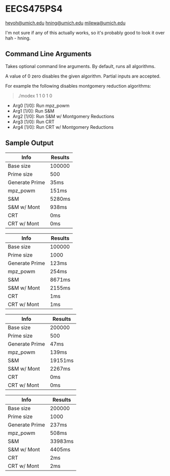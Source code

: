 EECS475PS4
==========

heyoh@umich.edu
hning@umich.edu
milewa@umich.edu

I'm not sure if any of this actually works, so it's probably good to look it over hah - hning.

Command Line Arguments
-------------
Takes optional command line arguments. By default, runs all algorithms.

A value of 0 zero disables the given algorithm. Partial inputs are accepted. 

For example the following disables montgomery reduction algorithms:
> ./modex 1 1 0 1 0

* Arg0 [1/0]: Run mpz_powm
* Arg1 [1/0]: Run S&M
* Arg2 [1/0]: Run S&M w/ Montgomery Reductions
* Arg3 [1/0]: Run CRT 
* Arg4 [1/0]: Run CRT w/ Montgomery Reductions
 
Sample Output
-------------

Info           |Results
---------------|---------------
Base size      |100000
Prime size     |500
Generate Prime |35ms
mpz_powm       |151ms
S&M            |5280ms
S&M w/ Mont    |938ms
CRT            |0ms
CRT w/ Mont    |0ms

Info           |Results
---------------|---------------
Base size      |100000
Prime size     |1000
Generate Prime |123ms
mpz_powm       |254ms
S&M            |8671ms
S&M w/ Mont    |2155ms
CRT            |1ms
CRT w/ Mont    |1ms

Info           |Results
---------------|---------------
Base size      |200000
Prime size     |500
Generate Prime |47ms
mpz_powm       |139ms
S&M            |19151ms
S&M w/ Mont    |2267ms
CRT            |0ms
CRT w/ Mont    |0ms

Info           |Results
---------------|---------------
Base size      |200000
Prime size     |1000
Generate Prime |237ms
mpz_powm       |508ms
S&M            |33983ms
S&M w/ Mont    |4405ms
CRT            |2ms
CRT w/ Mont    |2ms

